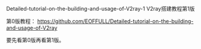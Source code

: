 Detailed-tutorial-on-the-building-and-usage-of-V2ray-1
V2ray搭建教程第1版

第0版教程：
https://github.com/EOFFULL/Detailed-tutorial-on-the-building-and-usage-of-V2ray

要先看第0版再看第1版。
